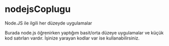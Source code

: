 # nodejsCoplugu
Node.JS ile ilgili her düzeyde uygulamalar

Burada node.js öğrenirken yaptığım basit/orta düzeye uygulamalar ve küçük kod satırları vardır. İşinize yarayan kodlar var ise kullanabilirsiniz.
